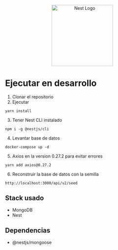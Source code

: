 <p align="center">
  <a href="http://nestjs.com/" target="blank"><img src="https://nestjs.com/img/logo-small.svg" width="200" alt="Nest Logo" /></a>
</p>

# Ejecutar en desarrollo

1. Clonar el repositorio
2. Ejecutar
```
yarn install
```

3. Tener Nest CLI instalado
```
npm i -g @nestjs/cli
```

4. Levantar base de datos
```
docker-compose up -d
```

5. Axios en la version 0.27.2 para evitar errores
```
yarn add axios@0.27.2
```

6. Reconstruir la base de datos con la semilla
```
http://localhost:3000/api/v2/seed
```


## Stack usado
* MongoDB
* Nest

## Dependencias
* @nestjs/mongoose